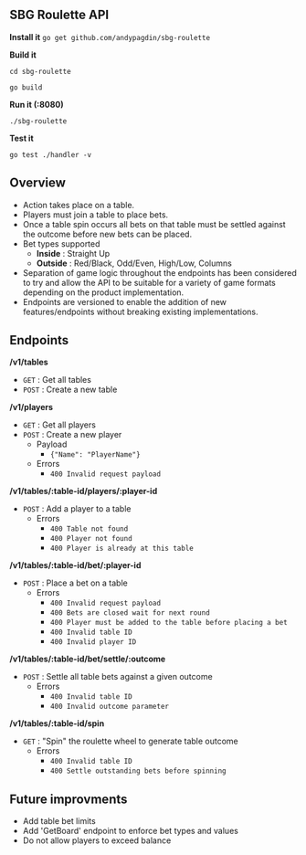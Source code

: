 ## SBG Roulette API

**Install it**
`go get github.com/andypagdin/sbg-roulette`

**Build it**

`cd sbg-roulette`

`go build`

**Run it (:8080)**

`./sbg-roulette`

**Test it**

`go test ./handler -v`

## Overview
* Action takes place on a table.
* Players must join a table to place bets.
* Once a table spin occurs all bets on that table must be settled against the outcome before new bets can be placed.
* Bet types supported
  * **Inside** : Straight Up
  * **Outside** : Red/Black, Odd/Even, High/Low, Columns
* Separation of game logic throughout the endpoints has been considered to try and allow the API to be suitable for a variety of game formats depending on the product implementation.
* Endpoints are versioned to enable the addition of new features/endpoints without breaking existing implementations.

## Endpoints
**/v1/tables**
* `GET` : Get all tables
* `POST` : Create a new table

**/v1/players**
* `GET` : Get all players
* `POST` : Create a new player
  * Payload
    * `{"Name": "PlayerName"}`
  * Errors
    * `400 Invalid request payload`

**/v1/tables/:table-id/players/:player-id**
* `POST` : Add a player to a table
  * Errors
    * `400 Table not found`
    * `400 Player not found`
    * `400 Player is already at this table`

**/v1/tables/:table-id/bet/:player-id**
* `POST` : Place a bet on a table
  * Errors
    * `400 Invalid request payload`
    * `400 Bets are closed wait for next round`
    * `400 Player must be added to the table before placing a bet`
    * `400 Invalid table ID`
    * `400 Invalid player ID`

**/v1/tables/:table-id/bet/settle/:outcome**
* `POST` : Settle all table bets against a given outcome
  * Errors
    * `400 Invalid table ID`
    * `400 Invalid outcome parameter`

**/v1/tables/:table-id/spin**
* `GET` : "Spin" the roulette wheel to generate table outcome
  * Errors
    * `400 Invalid table ID`
    * `400 Settle outstanding bets before spinning`

## Future improvments
* Add table bet limits
* Add 'GetBoard' endpoint to enforce bet types and values
* Do not allow players to exceed balance
